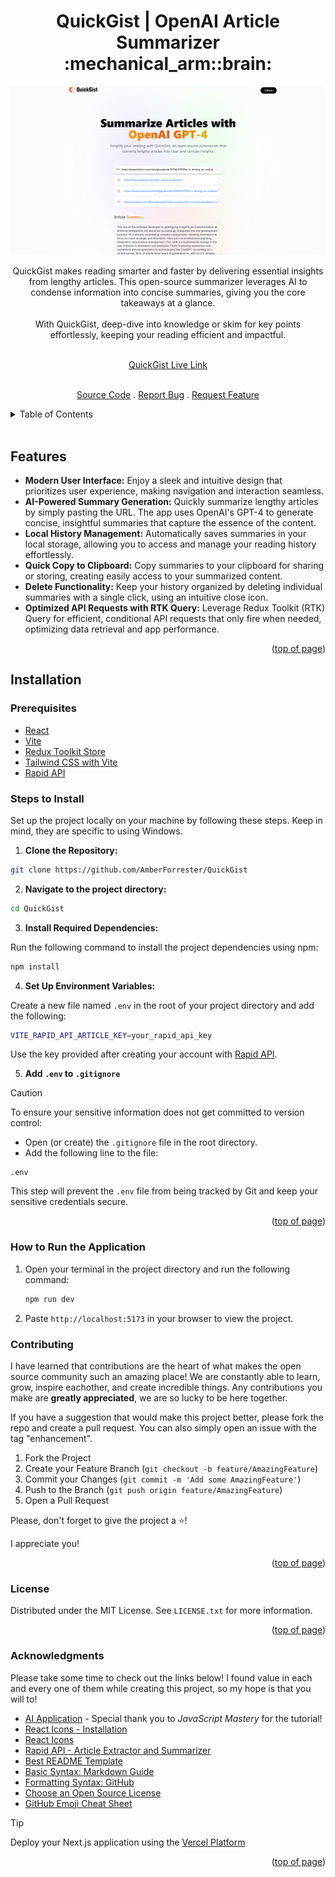 <a id="readme-top"></a>

<h1 align="center">QuickGist | OpenAI Article Summarizer :mechanical_arm::brain:</h1> 

<div align="center">

<img src="/src/assets/QuickGist.png" alt="Picture of QuickGist an open-source summarizer that converts lengthy articles into clear and concise insights.">

<p align="center">QuickGist makes reading smarter and faster by delivering essential insights from lengthy articles. This open-source summarizer leverages AI to condense information into concise summaries, giving you the core takeaways at a glance.
<br/>
<br/>
With QuickGist, deep-dive into knowledge or skim for key points effortlessly, keeping your reading efficient and impactful.
<br />
<br />

<a href="https://quickgist.amberforrester.io">QuickGist Live Link</a>



<br />
<a href="https://github.com/AmberForrester/QuickGist">Source Code</a>
.
<a href="https://github.com/AmberForrester/QuickGist/issues/new?assignees=&labels=bug&projects=&template=bug-report-%F0%9F%90%9E.md&title=">Report Bug</a>
.
<a href="https://github.com/AmberForrester/QuickGist/issues/new?assignees=&labels=enhancement&projects=&template=feature-request-%F0%9F%9A%80.md&title=">Request Feature</a>
</p>
</div>

<details>
  <summary>Table of Contents</summary>
  <ol>
    <li><a href="#features">Features</a></li>
    <li><a href="#installation">Installation</a></li>
    <li><a href="#steps-to-install">Steps to Install</a></li>
    <li><a href="#how-to-run-the-application">How to Run the Application</a></li>
    <li><a href="#contributing">Contributing</a></li>
    <li><a href="#license">License</a></li>
    <li><a href="#acknowledgments">Acknowledgments</a></li>
  </ol>
</details>
<br />



## Features
- **Modern User Interface:** Enjoy a sleek and intuitive design that prioritizes user experience, making navigation and interaction seamless.
- **AI-Powered Summary Generation:** Quickly summarize lengthy articles by simply pasting the URL. The app uses OpenAI's GPT-4 to generate concise, insightful summaries that capture the essence of the content.
- **Local History Management:** Automatically saves summaries in your local storage, allowing you to access and manage your reading history effortlessly. 
- **Quick Copy to Clipboard:** Copy summaries to your clipboard for sharing or storing, creating easily access to your summarized content.
- **Delete Functionality:** Keep your history organized by deleting individual summaries with a single click, using an intuitive close icon.
- **Optimized API Requests with RTK Query:** Leverage Redux Toolkit (RTK) Query for efficient, conditional API requests that only fire when needed, optimizing data retrieval and app performance.

<p align="right">(<a href="#readme-top">top of page</a>)</p>



## Installation

### Prerequisites
- [React](https://react.dev/learn/start-a-new-react-project)
- [Vite](https://vite.dev/guide/)
- [Redux Toolkit Store](https://redux-toolkit.js.org/api/configureStore)
- [Tailwind CSS with Vite](https://tailwindcss.com/docs/guides/vite)
- [Rapid API](https://rapidapi.com/)



### Steps to Install

Set up the project locally on your machine by following these steps. 
Keep in mind, they are specific to using Windows.

1. **Clone the Repository:**
  ```bash
  git clone https://github.com/AmberForrester/QuickGist
  ```

2. **Navigate to the project directory:**
  ```bash
  cd QuickGist
  ```

3. **Install Required Dependencies:** 

Run the following command to install the project dependencies using npm:
  ```bash
  npm install
  ```

4. **Set Up Environment Variables:**

Create a new file named `.env` in the root of your project directory and add the following:
   ```bash
   VITE_RAPID_API_ARTICLE_KEY=your_rapid_api_key
   ```

Use the key provided after creating your account with [Rapid API](https://rapidapi.com/). 

5. **Add `.env` to `.gitignore`**

> [!CAUTION]
> To ensure your sensitive information does not get committed to version control:
  - Open (or create) the `.gitignore` file in the root directory.
  - Add the following line to the file:
   ```
   .env
   ```

This step will prevent the `.env` file from being tracked by Git and keep your sensitive credentials secure. 

<p align="right">(<a href="#readme-top">top of page</a>)</p>



### How to Run the Application

1. Open your terminal in the project directory and run the following command: 
   ```bash
   npm run dev
   ```

2. Paste `http://localhost:5173` in your browser to view the project.



### Contributing

I have learned that contributions are the heart of what makes the open source community such an amazing place! We are constantly able to learn, grow, inspire eachother, and create incredible things. Any contributions you make are **greatly appreciated**, we are so lucky to be here together.

If you have a suggestion that would make this project better, please fork the repo and create a pull request. You can also simply open an issue with the tag "enhancement".

1. Fork the Project
2. Create your Feature Branch (`git checkout -b feature/AmazingFeature`)
3. Commit your Changes (`git commit -m 'Add some AmazingFeature'`)
4. Push to the Branch (`git push origin feature/AmazingFeature`)
5. Open a Pull Request

Please, don't forget to give the project a :star:! 

I appreciate you!

<p align="right">(<a href="#readme-top">top of page</a>)</p>



### License

Distributed under the MIT License. See `LICENSE.txt` for more information.

<p align="right">(<a href="#readme-top">top of page</a>)</p>



### Acknowledgments

Please take some time to check out the links below! I found value in each and every one of them while creating this project, so my hope is that you will to!

* [AI Application](https://youtu.be/vpvtZZi5ZWk?si=-LBo_eWYiC6Eet0M) - Special thank you to _JavaScript Mastery_ for the tutorial!
* [React Icons - Installation ](https://www.npmjs.com/package/react-icons)
* [React Icons](https://react-icons.github.io/react-icons/)
* [Rapid API - Article Extractor and Summarizer](https://rapidapi.com/restyler/api/article-extractor-and-summarizer)
* [Best README Template](https://github.com/othneildrew/Best-README-Template)
* [Basic Syntax: Markdown Guide](https://www.markdownguide.org/basic-syntax/#reference-style-links)
* [Formatting Syntax: GitHub](https://docs.github.com/en/get-started/writing-on-github/getting-started-with-writing-and-formatting-on-github/basic-writing-and-formatting-syntax)
* [Choose an Open Source License](https://choosealicense.com)
* [GitHub Emoji Cheat Sheet](https://github.com/ikatyang/emoji-cheat-sheet/blob/master/README.md#animal-bug)

> [!TIP]
> Deploy your Next.js application using the [Vercel Platform](https://vercel.com/new?utm_medium=default-template&filter=next.js&utm_source=create-next-app&utm_campaign=create-next-app-readme)

<p align="right">(<a href="#readme-top">top of page</a>)</p>